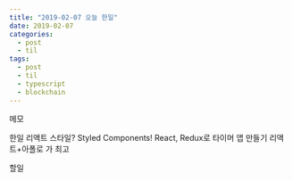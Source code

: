 ```yaml
---
title: "2019-02-07 오늘 한일"
date: 2019-02-07
categories:
  - post
  - til
tags:
  - post
  - til
  - typescript
  - blockchain
---
```


메모

한일
리액트 스타일? Styled Components!
React, Redux로 타이머 앱 만들기
리액트+아폴로 가 최고

할일
